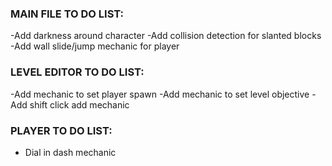 ###  MAIN FILE TO DO LIST:
-Add darkness around character
-Add collision detection for slanted blocks
-Add wall slide/jump mechanic for player

###  LEVEL EDITOR TO DO LIST:
-Add mechanic to set player spawn
-Add mechanic to set level objective
-Add shift click add mechanic

### PLAYER TO DO LIST:
- Dial in dash mechanic
